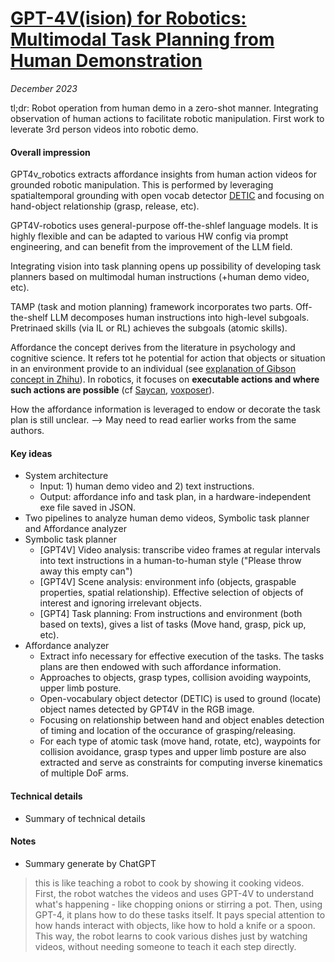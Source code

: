 # [GPT-4V(ision) for Robotics: Multimodal Task Planning from Human Demonstration](https://arxiv.org/abs/2311.12015)

_December 2023_

tl;dr: Robot operation from human demo in a zero-shot manner. Integrating observation of human actions to facilitate robotic manipulation. First work to leverate 3rd person videos into robotic demo.

#### Overall impression
GPT4v_robotics extracts affordance insights from human action videos for grounded robotic manipulation. This is performed by leveraging spatialtemporal grounding with open vocab detector [DETIC](detic.md) and focusing on hand-object relationship (grasp, release, etc).

GPT4V-robotics uses general-purpose off-the-shlef language models. It is highly flexible and can be adapted to various HW config via prompt engineering, and can benefit from the improvement of the LLM field.

Integrating vision into task planning opens up possibility of developing task planners based on multimodal human instructions (+human demo video, etc).

TAMP (task and motion planning) framework incorporates two parts. Off-the-shelf LLM decomposes human instructions into high-level subgoals. Pretrinaed skills (via IL or RL) achieves the subgoals (atomic skills).

Affordance the concept derives from the literature in psychology and cognitive science. It refers tot he potential for action that objects or situation in an environment provide to an individual (see [explanation of Gibson concept in Zhihu](https://zhuanlan.zhihu.com/p/85578008)). In robotics, it focuses on **executable actions and where such actions are possible** (cf [Saycan](saycan.md), [voxposer](voxposer.md)).

How the affordance information is leveraged to endow or decorate the task plan is still unclear. --> May need to read earlier works from the same authors.

#### Key ideas
- System architecture
	- Input: 1) human demo video and 2) text instructions. 
	- Output: affordance info and task plan, in a hardware-independent exe file saved in JSON.
- Two pipelines to analyze human demo videos, Symbolic task planner and Affordance analyzer
- Symbolic task planner
	- [GPT4V] Video analysis: transcribe video frames at regular intervals into text instructions in a human-to-human style ("Please throw away this empty can")
	- [GPT4V] Scene analysis: environment info (objects, graspable properties, spatial relationship). Effective selection of objects of interest and ignoring irrelevant objects.
	- [GPT4] Task planning: From instructions and environment (both based on texts), gives a list of tasks (Move hand, grasp, pick up, etc).
- Affordance analyzer
	- Extract info necessary for effective execution of the tasks. The tasks plans are then endowed with such affordance information.
	- Approaches to objects, grasp types, collision avoiding waypoints, upper limb posture.
	- Open-vocabulary object detector (DETIC) is used to ground (locate) object names detected by GPT4V in the RGB image.
	- Focusing on relationship between hand and object enables detection of timing and location of the occurance of grasping/releasing.
	- For each type of atomic task (move hand, rotate, etc), waypoints for collision avoidance, grasp types and upper limb posture are also extracted and serve as constraints for computing inverse kinematics of multiple DoF arms.

#### Technical details
- Summary of technical details

#### Notes
- Summary generate by ChatGPT

> this is like teaching a robot to cook by showing it cooking videos. First, the robot watches the videos and uses GPT-4V to understand what's happening - like chopping onions or stirring a pot. Then, using GPT-4, it plans how to do these tasks itself. It pays special attention to how hands interact with objects, like how to hold a knife or a spoon. This way, the robot learns to cook various dishes just by watching videos, without needing someone to teach it each step directly.